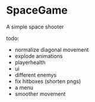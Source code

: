 # SpaceGame

A simple space shooter

todo:

- normalize diagonal movement
- explode animations
- playerhealth
- ui
- different enemys
- fix hitboxes (shorten pngs)
- a menu
- smoother movement
